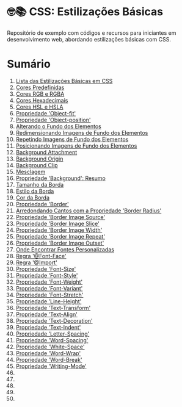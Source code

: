 # 🤓📚 CSS: Estilizações Básicas
Repositório de exemplo com códigos e recursos para iniciantes em desenvolvimento web, abordando estilizações básicas com CSS.

# Sumário

1. [Lista das Estilizações Básicas em CSS](https://github.com/vinicius-maznar/anotacoes-css-estilizacoes-basicas/blob/main/01-css-lista-das-estilizacoes-basicas.md)
2. [Cores Predefinidas](https://github.com/vinicius-maznar/anotacoes-css-estilizacoes-basicas/blob/main/02-cores-pre-definidas.md)
3. [Cores RGB e RGBA](https://github.com/vinicius-maznar/anotacoes-css-estilizacoes-basicas/blob/main/03-cores-rgb-rba.md)
4. [Cores Hexadecimais](https://github.com/vinicius-maznar/anotacoes-css-estilizacoes-basicas/blob/main/04-cores-hexadecimais.md)
5. [Cores HSL e HSLA](https://github.com/vinicius-maznar/anotacoes-css-estilizacoes-basicas/blob/main/05-cores-hsl-e-hsla.md)
6. [Propriedade 'Object-fit'](https://github.com/vinicius-maznar/anotacoes-css-estilizacoes-basicas/blob/main/06-object-fit-propriedade.md)
7. [Propriedade 'Object-position'](https://github.com/vinicius-maznar/anotacoes-css-estilizacoes-basicas/blob/main/07-object-position-propriedade.md)
8. [Alterando o Fundo dos Elementos](https://github.com/vinicius-maznar/anotacoes-css-estilizacoes-basicas/blob/main/08-alterando-o-fundo-dos-elementos.md)
9. [Redimensionando Imagens de Fundo dos Elementos](https://github.com/vinicius-maznar/anotacoes-css-estilizacoes-basicas/blob/main/09-redimensionando-imagens-de-fundo-dos-elementos.md)
10. [Repetindo Imagens de Fundo dos Elementos](https://github.com/vinicius-maznar/anotacoes-css-estilizacoes-basicas/blob/main/10-repeticao-da-imagem-de-fundo-de-um-elemento.md)
11. [Posicionando Imagens de Fundo dos Elementos](https://github.com/vinicius-maznar/anotacoes-css-estilizacoes-basicas/blob/main/10-repeticao-da-imagem-de-fundo-de-um-elemento.md)
12. [Background Attachment](https://github.com/vinicius-maznar/anotacoes-css-estilizacoes-basicas/blob/main/12-posicionando-imagens-de-fundo-dos-elementos.md)
13. [Background Origin](https://github.com/vinicius-maznar/anotacoes-css-estilizacoes-basicas/blob/main/13-background-origin.md)
14. [Background Clip](https://github.com/vinicius-maznar/anotacoes-css-estilizacoes-basicas/blob/main/14-background-clip.md)
15. [Mesclagem](https://github.com/vinicius-maznar/anotacoes-css-estilizacoes-basicas/blob/main/15-mesclagem.md)
16. [Propriedade 'Background': Resumo](https://github.com/vinicius-maznar/anotacoes-css-estilizacoes-basicas/blob/main/16-propriedade-background-resumo.md)
17. [Tamanho da Borda](https://github.com/vinicius-maznar/anotacoes-css-estilizacoes-basicas/blob/main/17-tamanho-da-borda.md)
18. [Estilo da Borda](https://github.com/vinicius-maznar/anotacoes-css-estilizacoes-basicas/blob/main/18-estilo-da-borda.md)
19. [Cor da Borda](https://github.com/vinicius-maznar/anotacoes-css-estilizacoes-basicas/blob/main/19-cor-da-borda.md)
20. [Propriedade 'Border'](https://github.com/vinicius-maznar/anotacoes-css-estilizacoes-basicas/blob/main/20-propriedade-border.md)
21. [Arredondando Cantos com a Propriedade 'Border Radius'](https://github.com/vinicius-maznar/anotacoes-css-estilizacoes-basicas/blob/main/20-propriedade-border.md)
22. [Propriedade 'Border Image Source'](https://github.com/vinicius-maznar/anotacoes-css-estilizacoes-basicas/blob/main/22-border-image-source.md)
23. [Propriedade 'Border Image Slice'](https://github.com/vinicius-maznar/anotacoes-css-estilizacoes-basicas/blob/main/22-border-image-source.md)
24. [Propriedade 'Border Image Width'](https://github.com/vinicius-maznar/anotacoes-css-estilizacoes-basicas/blob/main/24-border-image-width.md)
25. [Propriedade 'Border Image Repeat'](https://github.com/vinicius-maznar/anotacoes-css-estilizacoes-basicas/blob/main/25-border-image-repeat.md)
26. [Propriedade 'Border Image Outset'](https://github.com/vinicius-maznar/anotacoes-css-estilizacoes-basicas/blob/main/26-border-image-outset.md)
27. [Onde Encontrar Fontes Personalizadas](https://github.com/vinicius-maznar/anotacoes-css-estilizacoes-basicas/blob/main/27-onde-econtrar-fontes-personalizadas.md)
28. [Regra '@Font-Face'](https://github.com/vinicius-maznar/anotacoes-css-estilizacoes-basicas/blob/main/28-regra-font-face.md)
29. [Regra '@Import'](https://github.com/vinicius-maznar/anotacoes-css-estilizacoes-basicas/blob/main/29-regra-import.md)
30. [Propriedade 'Font-Size'](https://github.com/vinicius-maznar/anotacoes-css-estilizacoes-basicas/blob/main/30-font-size.md)
31. [Propriedade 'Font-Style'](https://github.com/vinicius-maznar/anotacoes-css-estilizacoes-basicas/blob/main/31-font-style.md)
32. [Propriedade 'Font-Weight'](https://github.com/vinicius-maznar/anotacoes-css-estilizacoes-basicas/blob/main/32-font-weight.md)
33. [Propriedade 'Font-Variant'](https://github.com/vinicius-maznar/anotacoes-css-estilizacoes-basicas/blob/main/33-font-variant.md)
34. [Propriedade 'Font-Stretch'](https://github.com/vinicius-maznar/anotacoes-css-estilizacoes-basicas/blob/main/33-font-variant.md)
35. [Propriedade 'Line-Height'](https://github.com/vinicius-maznar/anotacoes-css-estilizacoes-basicas/blob/main/34-font-stretch.md)
36. [Propriedade 'Text-Transform'](https://github.com/vinicius-maznar/anotacoes-css-estilizacoes-basicas/blob/main/36-text-transform.md)
37. [Propriedade 'Text-Align'](https://github.com/vinicius-maznar/anotacoes-css-estilizacoes-basicas/blob/main/37-text-align.md)
38. [Propriedade 'Text-Decoration'](https://github.com/vinicius-maznar/anotacoes-css-estilizacoes-basicas/blob/main/38-text-decoration.md)
39. [Propriedade 'Text-Indent'](https://github.com/vinicius-maznar/anotacoes-css-estilizacoes-basicas/blob/main/38-text-decoration.md)
40. [Propriedade 'Letter-Spacing'](https://github.com/vinicius-maznar/anotacoes-css-estilizacoes-basicas/blob/main/40-letter-spacing.md)
41. [Propriedade 'Word-Spacing'](https://github.com/vinicius-maznar/anotacoes-css-estilizacoes-basicas/blob/main/41-word-spacing.md)
42. [Propriedade 'White-Space'](https://github.com/vinicius-maznar/anotacoes-css-estilizacoes-basicas/blob/main/42-white-space.md)
43. [Propriedade 'Word-Wrap'](https://github.com/vinicius-maznar/anotacoes-css-estilizacoes-basicas/blob/main/43-word-wrap.md)
44. [Propriedade 'Word-Break'](https://github.com/vinicius-maznar/anotacoes-css-estilizacoes-basicas/blob/main/44-word-break.md)
45. [Propriedade 'Writing-Mode'](https://github.com/vinicius-maznar/anotacoes-css-estilizacoes-basicas/blob/main/45-writing-mode.md)
46. []()
47. []()
48. []()
49. []()
50. []()
